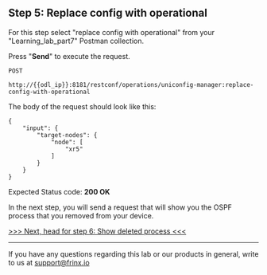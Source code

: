 ## Step 5: Replace config with operational

For this step select "replace config with operational" from your "Learning_lab_part7" Postman collection.

Press "**Send**" to execute the request.

```
POST

http://{{odl_ip}}:8181/restconf/operations/uniconfig-manager:replace-config-with-operational
```


The body of the request should look like this:

```
{
    "input": {
        "target-nodes": {
            "node": [
                "xr5"
            ]
        }
    }
}
```

Expected Status code: **200 OK**

In the next step, you will send a request that will show you the OSPF process that you removed from your device.

[>>> Next, head for step 6: Show deleted process <<<](12.md)

---
If you have any questions regarding this lab or our products in general, write to us at [support@frinx.io](mailto:support@frinx.io)
